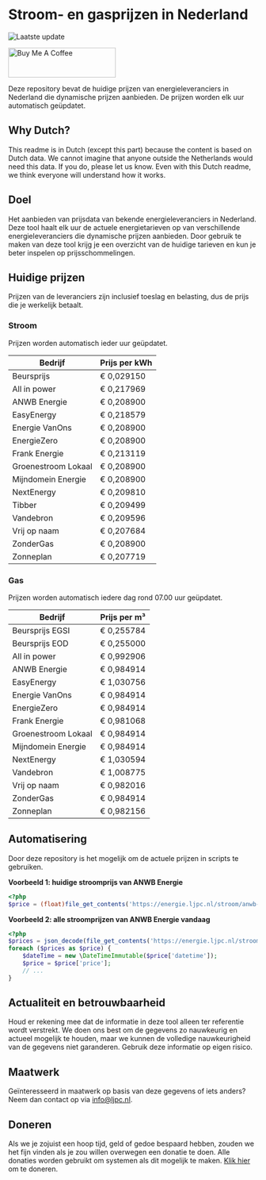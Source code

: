 # Stroom- en gasprijzen in Nederland

![Laatste update](https://img.shields.io/badge/laatste%20update-2023--07--15%2002%3A00%20CET-brightgreen)

<a href="https://www.buymeacoffee.com/Lars-" target="_blank"><img src="https://cdn.buymeacoffee.com/buttons/v2/default-orange.png" alt="Buy Me A Coffee" height="60" style="height: 60px !important;width: 217px !important;" ></a>

Deze repository bevat de huidige prijzen van energieleveranciers in Nederland die dynamische prijzen aanbieden. De prijzen worden elk uur automatisch geüpdatet.

## Why Dutch?

This readme is in Dutch (except this part) because the content is based on Dutch data. We cannot imagine that anyone outside the Netherlands would need this data. If you do, please let us know. Even with this Dutch readme, we think
everyone will understand how it works.

## Doel

Het aanbieden van prijsdata van bekende energieleveranciers in Nederland. Deze tool haalt elk uur de actuele energietarieven op van verschillende energieleveranciers die dynamische prijzen aanbieden. Door gebruik te maken van deze tool
krijg je een overzicht van de huidige tarieven en kun je beter inspelen op prijsschommelingen.

## Huidige prijzen

Prijzen van de leveranciers zijn inclusief toeslag en belasting, dus de prijs die je werkelijk betaalt.

### Stroom

Prijzen worden automatisch ieder uur geüpdatet.

 Bedrijf | Prijs per kWh 
---------|---------------
Beursprijs | € 0,029150
All in power | € 0,217969
ANWB Energie | € 0,208900
EasyEnergy | € 0,218579
Energie VanOns | € 0,208900
EnergieZero | € 0,208900
Frank Energie | € 0,213119
Groenestroom Lokaal | € 0,208900
Mijndomein Energie | € 0,208900
NextEnergy | € 0,209810
Tibber | € 0,209499
Vandebron | € 0,209596
Vrij op naam | € 0,207684
ZonderGas | € 0,208900
Zonneplan | € 0,207719


### Gas

Prijzen worden automatisch iedere dag rond 07.00 uur geüpdatet.

 Bedrijf | Prijs per m³ 
---------|--------------
Beursprijs EGSI | € 0,255784
Beursprijs EOD | € 0,255000
All in power | € 0,992906
ANWB Energie | € 0,984914
EasyEnergy | € 1,030756
Energie VanOns | € 0,984914
EnergieZero | € 0,984914
Frank Energie | € 0,981068
Groenestroom Lokaal | € 0,984914
Mijndomein Energie | € 0,984914
NextEnergy | € 1,030594
Vandebron | € 1,008775
Vrij op naam | € 0,982016
ZonderGas | € 0,984914
Zonneplan | € 0,982156


## Automatisering

Door deze repository is het mogelijk om de actuele prijzen in scripts te gebruiken.

**Voorbeeld 1: huidige stroomprijs van ANWB Energie**

```php
<?php
$price = (float)file_get_contents('https://energie.ljpc.nl/stroom/anwb-energie-nu.txt');

```

**Voorbeeld 2: alle stroomprijzen van ANWB Energie vandaag**

```php
<?php
$prices = json_decode(file_get_contents('https://energie.ljpc.nl/stroom/all-in-power-vandaag.json'),true);
foreach ($prices as $price) {
    $dateTime = new \DateTimeImmutable($price['datetime']);
    $price = $price['price'];
    // ...
}
```

## Actualiteit en betrouwbaarheid

Houd er rekening mee dat de informatie in deze tool alleen ter referentie wordt verstrekt. We doen ons best om de gegevens zo nauwkeurig en actueel mogelijk te houden, maar we kunnen de volledige nauwkeurigheid van de gegevens niet
garanderen. Gebruik deze informatie op eigen risico.

## Maatwerk

Geïnteresseerd in maatwerk op basis van deze gegevens of iets anders? Neem dan contact op
via [info@ljpc.nl](mailto:info@ljpc.nl?subject=Energie%20prijzen).

## Doneren

Als we je zojuist een hoop tijd, geld of gedoe bespaard hebben, zouden we het fijn vinden als je zou willen overwegen een
donatie te doen. Alle donaties worden gebruikt om systemen als dit mogelijk te
maken. [Klik hier](https://www.buymeacoffee.com/Lars-) om te doneren.
